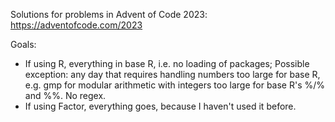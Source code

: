 Solutions for problems in Advent of Code 2023: https://adventofcode.com/2023

Goals:

- If using R, everything in base R, i.e. no loading of packages; Possible exception: any day that requires handling numbers too large for base R, e.g. gmp for modular arithmetic with integers too large for base R's %/% and %%. No regex.
- If using Factor, everything goes, because I haven't used it before.
